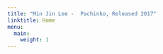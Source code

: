 ```yaml
---
title: "Min Jin Lee -  Pachinko, Released 2017"
linktitle: Home
menu:
  main:
    weight: 1
---
```


